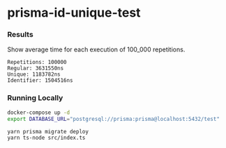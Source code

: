 # prisma-id-unique-test

### Results

Show average time for each execution of 100_000 repetitions.

```
Repetitions: 100000
Regular: 3631550ns
Unique: 1183782ns
Identifier: 1504516ns
```

### Running Locally

```bash
docker-compose up -d
export DATABASE_URL="postgresql://prisma:prisma@localhost:5432/test"

yarn prisma migrate deploy
yarn ts-node src/index.ts
```
